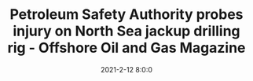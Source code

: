 ---
"title": "Petroleum Safety Authority probes injury on North Sea jackup drilling rig - Offshore Oil and Gas Magazine"
"date": "2021-2-12 8:0:0"
"feed_name": "GOOGLENEWSDRILLING"
"feed_website": "https://news.google.com/search?q=drilling%2Bincident&hl=en-US&gl=US&ceid=US:en"
"feed_rss": "https://news.google.com/rss/search?q=drilling%2Bincident&hl=en-US&gl=US&ceid=US:en"
"link": "https://www.offshore-mag.com/drilling-completion/article/14197463/petroleum-safety-authority-probes-injury-on-north-sea-jackup-drilling-rig"
"file": "_posts/2021-1-1-ed579337025e8682eb224966639d4393ee9169d5.md"
"accident": "0"
"drilling": "0"
---